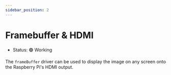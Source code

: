 ```yaml
---
sidebar_position: 2
---
```


# Framebuffer & HDMI

- Status: 🟢 Working

The `frameBuffer` driver can be used to display the image on any screen onto the Raspberry Pi's HDMI output. 